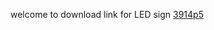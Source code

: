 welcome to download link for LED sign [3914p5](https://www.ledclub.net/2020/05/10/si7f05-instructions-how-to-restore-usb-factory-data/)
